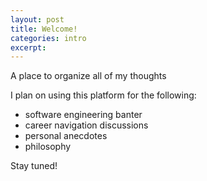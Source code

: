 ```yaml
---
layout: post
title: Welcome!
categories: intro
excerpt: 
---
```


A place to organize all of my thoughts

I plan on using this platform for the following:

- software engineering banter
- career navigation discussions
- personal anecdotes
- philosophy

Stay tuned!
